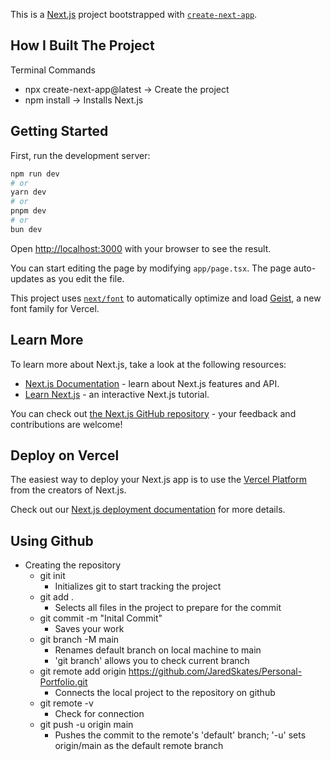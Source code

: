 This is a [Next.js](https://nextjs.org) project bootstrapped with [`create-next-app`](https://nextjs.org/docs/app/api-reference/cli/create-next-app).

## How I Built The Project
Terminal Commands
- npx create-next-app@latest -> Create the project
- npm install -> Installs Next.js

## Getting Started

First, run the development server:

```bash
npm run dev
# or
yarn dev
# or
pnpm dev
# or
bun dev
```

Open [http://localhost:3000](http://localhost:3000) with your browser to see the result.

You can start editing the page by modifying `app/page.tsx`. The page auto-updates as you edit the file.

This project uses [`next/font`](https://nextjs.org/docs/app/building-your-application/optimizing/fonts) to automatically optimize and load [Geist](https://vercel.com/font), a new font family for Vercel.

## Learn More

To learn more about Next.js, take a look at the following resources:

- [Next.js Documentation](https://nextjs.org/docs) - learn about Next.js features and API.
- [Learn Next.js](https://nextjs.org/learn) - an interactive Next.js tutorial.

You can check out [the Next.js GitHub repository](https://github.com/vercel/next.js) - your feedback and contributions are welcome!

## Deploy on Vercel

The easiest way to deploy your Next.js app is to use the [Vercel Platform](https://vercel.com/new?utm_medium=default-template&filter=next.js&utm_source=create-next-app&utm_campaign=create-next-app-readme) from the creators of Next.js.

Check out our [Next.js deployment documentation](https://nextjs.org/docs/app/building-your-application/deploying) for more details.


## Using Github
- Creating the repository
    - git init
        - Initializes git to start tracking the project
    - git add . 
        - Selects all files in the project to prepare for the commit
    - git commit -m "Inital Commit" 
        - Saves your work
    - git branch -M main 
        - Renames default branch on local machine to main
        - 'git branch' allows you to check current branch
    - git remote add origin https://github.com/JaredSkates/Personal-Portfolio.git 
        - Connects the local project to the repository on github
    - git remote -v 
        - Check for connection
    - git push -u origin main 
        - Pushes the commit to the remote's 'default' branch; '-u' sets origin/main as the default remote branch
